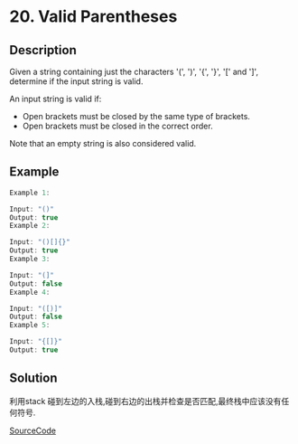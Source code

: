 # 20. Valid Parentheses

## Description

Given a string containing just the characters '(', ')', '{', '}', '[' and ']', determine if the input string is valid.

An input string is valid if:

* Open brackets must be closed by the same type of brackets.
* Open brackets must be closed in the correct order.

Note that an empty string is also considered valid.

## Example

```javascript
Example 1:

Input: "()"
Output: true
Example 2:

Input: "()[]{}"
Output: true
Example 3:

Input: "(]"
Output: false
Example 4:

Input: "([)]"
Output: false
Example 5:

Input: "{[]}"
Output: true
```

## Solution

利用stack 碰到左边的入栈,碰到右边的出栈并检查是否匹配,最终栈中应该没有任何符号.

[SourceCode](./solution.js)